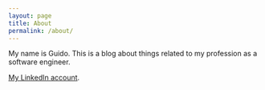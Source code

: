 ```yaml
---
layout: page
title: About
permalink: /about/
---
```


My name is Guido. This is a blog about things related to my profession as a software engineer.

[My LinkedIn account](https://www.linkedin.com/in/guido-casiraghi-4565785/).